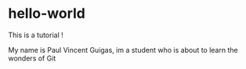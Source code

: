 # hello-world
This is a tutorial !

My name is Paul Vincent Guigas, im a student who is about to learn the wonders of Git
